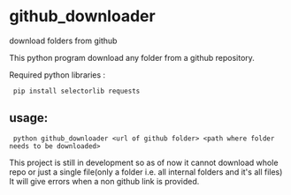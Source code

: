# github_downloader
download folders from github


This python program download any folder from a github repository.

Required python libraries  :
     
     
     pip install selectorlib requests
     
     
 
 ## usage:
 
     python github_downloader <url of github folder> <path where folder needs to be downloaded>

This project is still in development so as of now
 it cannot download whole repo or just a  single file(only a folder i.e. all internal folders and it's all files)
 It will give errors when a non github link is provided.
 

